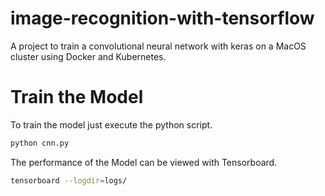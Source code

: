 # image-recognition-with-tensorflow
A project to train a convolutional neural network with keras on a MacOS cluster using Docker and Kubernetes.

# Train the Model
To train the model just execute the python script.
```bash
python cnn.py
```
The performance of the Model can be viewed with Tensorboard.
```bash
tensorboard --logdir=logs/
```
